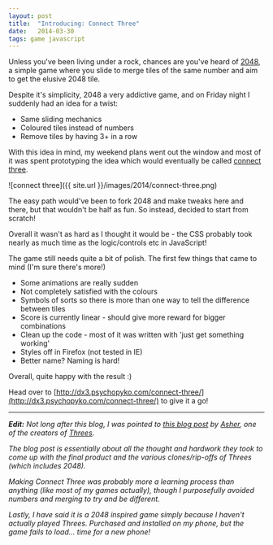 ```yaml
---
layout: post
title:  "Introducing: Connect Three"
date:   2014-03-30
tags: game javascript
---
```


Unless you've been living under a rock, chances are you've heard of [2048](gabrielecirulli.github.io/2048/), a simple game where you slide to merge tiles of the same number and aim to get the elusive 2048 tile.

Despite it's simplicity, 2048 a very addictive game, and on Friday night I suddenly had an idea for a twist:

* Same sliding mechanics
* Coloured tiles instead of numbers
* Remove tiles by having 3+ in a row

With this idea in mind, my weekend plans went out the window and most of it was spent prototyping the idea which would eventually be called [connect three](http://dx3.psychopyko.com/connect-three/).

![connect three]({{ site.url }}/images/2014/connect-three.png)

The easy path would've been to fork 2048 and make tweaks here and there, but that wouldn't be half as fun. So instead, decided to start from scratch!

Overall it wasn't as hard as I thought it would be - the CSS probably took nearly as much time as the logic/controls etc in JavaScript!

The game still needs quite a bit of polish. The first few things that came to mind (I'm sure there's more!)

* Some animations are really sudden
* Not completely satisfied with the colours
* Symbols of sorts so there is more than one way to tell the difference between tiles
* Score is currently linear - should give more reward for bigger combinations
* Clean up the code - most of it was written with 'just get something working'
* Styles off in Firefox (not tested in IE)
* Better name? Naming is hard!

Overall, quite happy with the result :)

Head over to [http://dx3.psychopyko.com/connect-three/](http://dx3.psychopyko.com/connect-three/) to give it a go!

---
***Edit:*** *Not long after this blog, I was pointed to [this blog post](http://asherv.com/threes/threemails/) by [Asher](http://ashervollmer.tumblr.com/home), one of the creators of [Threes](http://threesgame.com/).*

*The blog post is essentially about all the thought and hardwork they took to come up with the final product and the various clones/rip-offs of Threes (which includes 2048).*

*Making Connect Three was probably more a learning process than anything (like most of my games actually), though I purposefully avoided numbers and merging to try and be different.*

*Lastly, I have said it is a 2048 inspired game simply because I haven't actually played Threes. Purchased and installed on my phone, but the game fails to load... time for a new phone!*